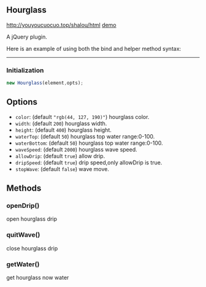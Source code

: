 ## Hourglass


http://youyoucuocuo.top/shalou/html
[demo](http://youyoucuocuo.top/shalou/html/demo.html)

A jQuery plugin.

Here is an example of using both the bind and helper method syntax:

---

### Initialization
```javascript
new Hourglass(element,opts);
```

## Options
- `color`: (default `"rgb(44, 127, 190)"`) hourglass color.
- `width`: (default `200`) hourglass width.
- `height`: (default `400`) hourglass height.
- `waterTop`: (default `50`) hourglass top water range:0-100.
- `waterBottom`: (default `50`) hourglass top water range:0-100.
- `waveSpeed`: (default `2000`) hourglass wave speed.
- `allowDrip`: (default `true`) allow drip.
- `dripSpeed`: (default `true`) drip speed,only allowDrip is true.
- `stopWave`: (default `false`) wave move.


## Methods

### openDrip() 
 open hourglass drip
 
 
### quitWave() 
 close hourglass drip


### getWater() 
 get hourglass now water